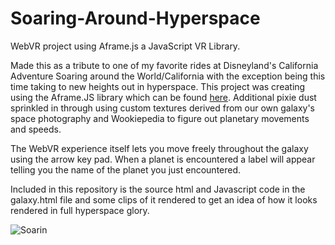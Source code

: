 # Soaring-Around-Hyperspace
WebVR project using Aframe.js a JavaScript VR Library.


Made this as a tribute to one of my favorite rides at Disneyland's California Adventure Soaring around the World/California with the exception being this time taking to new heights out in hyperspace. This project was creating using the Aframe.JS library which can be found <a href="https://aframe.io/docs/1.3.0/introduction/">here</a>. Additional pixie dust sprinkled in through using custom textures derived from our own galaxy's space photography and Wookiepedia to figure out planetary movements and speeds. 

The WebVR experience itself lets you move freely throughout the galaxy using the arrow key pad. When a planet is encountered a label will appear telling you the name of the planet you just encountered. 

Included in this repository is the source html and Javascript code in the galaxy.html file and some clips of it rendered to get an idea of how it looks rendered in full hyperspace glory. 


![Soarin](https://user-images.githubusercontent.com/99679318/191797190-0afbc95f-2072-42e3-8679-6d1de2ad50ea.png)
